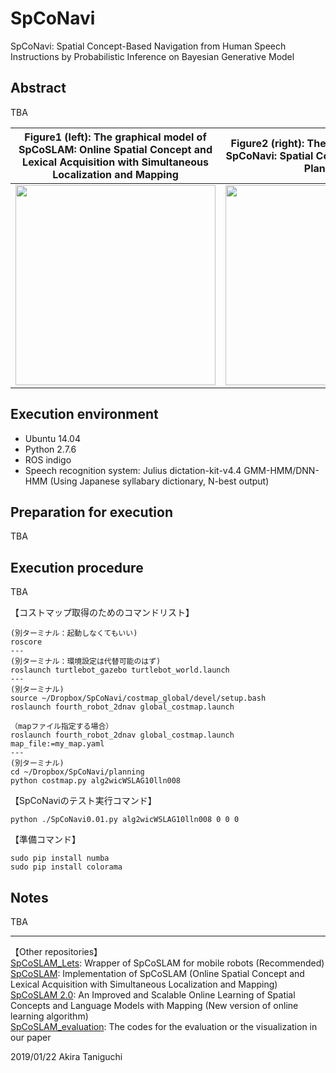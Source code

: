 # SpCoNavi
SpCoNavi: Spatial Concept-Based Navigation from Human Speech Instructions by Probabilistic Inference on Bayesian Generative Model

## Abstract
TBA  

| Figure1 (left): The graphical model of SpCoSLAM: Online Spatial Concept and Lexical Acquisition with Simultaneous Localization and Mapping | Figure2 (right): The graphical model of SpCoNavi: Spatial Concept-based Path-Planning | 
| :---: | :---: | 
| <img src="https://github.com/a-taniguchi/SpCoSLAM/blob/master/img/graphicalmodel02.jpg" width="320px"> | <img src="https://github.com/a-taniguchi/SpCoNavi/blob/master/img/gmodel_spconavi_simple2.png" width="320px"> | 


## Execution environment  
- Ubuntu 14.04  
- Python 2.7.6  
- ROS indigo  
- Speech recognition system: Julius dictation-kit-v4.4 GMM-HMM/DNN-HMM (Using Japanese syllabary dictionary, N-best output)  

## Preparation for execution  
TBA  

## Execution procedure
TBA  

【コストマップ取得のためのコマンドリスト】  
~~~
(別ターミナル：起動しなくてもいい)
roscore
---
(別ターミナル：環境設定は代替可能のはず)
roslaunch turtlebot_gazebo turtlebot_world.launch
---
(別ターミナル)
source ~/Dropbox/SpCoNavi/costmap_global/devel/setup.bash
roslaunch fourth_robot_2dnav global_costmap.launch

（mapファイル指定する場合）
roslaunch fourth_robot_2dnav global_costmap.launch map_file:=my_map.yaml
---
(別ターミナル)
cd ~/Dropbox/SpCoNavi/planning
python costmap.py alg2wicWSLAG10lln008
~~~

【SpCoNaviのテスト実行コマンド】  
~~~
python ./SpCoNavi0.01.py alg2wicWSLAG10lln008 0 0 0
~~~

【準備コマンド】  
~~~
sudo pip install numba
sudo pip install colorama
~~~

## Notes
TBA  

---
【Other repositories】  
 [SpCoSLAM_Lets](https://github.com/EmergentSystemLabStudent/SpCoSLAM_Lets): Wrapper of SpCoSLAM for mobile robots (Recommended)  
 [SpCoSLAM](https://github.com/a-taniguchi/SpCoSLAM): Implementation of SpCoSLAM (Online Spatial Concept and Lexical Acquisition with Simultaneous Localization and Mapping)   
 [SpCoSLAM 2.0](https://github.com/a-taniguchi/SpCoSLAM2): An Improved and Scalable Online Learning of Spatial Concepts and Language Models with Mapping (New version of online learning algorithm)   
 [SpCoSLAM_evaluation](https://github.com/a-taniguchi/SpCoSLAM_evaluation): The codes for the evaluation or the visualization in our paper  

2019/01/22  Akira Taniguchi  
